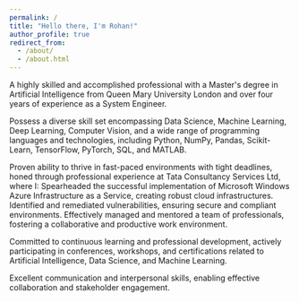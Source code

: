 ```yaml
---
permalink: /
title: "Hello there, I'm Rohan!"
author_profile: true
redirect_from: 
  - /about/
  - /about.html
---
```



A highly skilled and accomplished professional with a Master's degree in Artificial Intelligence from Queen Mary University London and over four years of experience as a System Engineer.

Possess a diverse skill set encompassing Data Science, Machine Learning, Deep Learning, Computer Vision, and a wide range of programming languages and technologies, including Python, NumPy, Pandas, Scikit-Learn, TensorFlow, PyTorch, SQL, and MATLAB.

Proven ability to thrive in fast-paced environments with tight deadlines, honed through professional experience at Tata Consultancy Services Ltd, where I:
Spearheaded the successful implementation of Microsoft Windows Azure Infrastructure as a Service, creating robust cloud infrastructures.
Identified and remediated vulnerabilities, ensuring secure and compliant environments.
Effectively managed and mentored a team of professionals, fostering a collaborative and productive work environment.


Committed to continuous learning and professional development, actively participating in conferences, workshops, and certifications related to Artificial Intelligence, Data Science, and Machine Learning. 

Excellent communication and interpersonal skills, enabling effective collaboration and stakeholder engagement.

